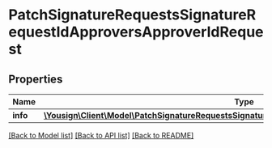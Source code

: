 # PatchSignatureRequestsSignatureRequestIdApproversApproverIdRequest

## Properties
Name | Type | Description | Notes
------------ | ------------- | ------------- | -------------
**info** | [**\Yousign\Client\Model\PatchSignatureRequestsSignatureRequestIdApproversApproverIdRequestInfo**](PatchSignatureRequestsSignatureRequestIdApproversApproverIdRequestInfo.md) |  | [optional] 

[[Back to Model list]](../../README.md#documentation-for-models) [[Back to API list]](../../README.md#documentation-for-api-endpoints) [[Back to README]](../../README.md)
